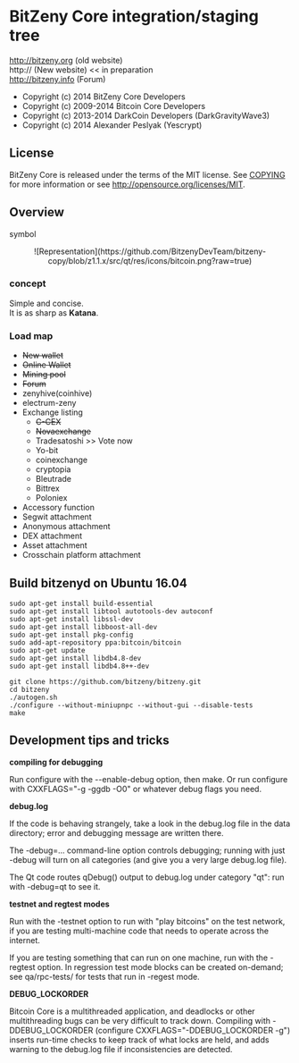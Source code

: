 BitZeny Core integration/staging tree
=====================================

http://bitzeny.org (old website)  
http:// (New website) << in preparation  
http://bitzeny.info (Forum)

* Copyright (c) 2014      BitZeny Core Developers
* Copyright (c) 2009-2014 Bitcoin Core Developers
* Copyright (c) 2013-2014 DarkCoin Developers (DarkGravityWave3)
* Copyright (c) 2014      Alexander Peslyak   (Yescrypt)

License
-------

BitZeny Core is released under the terms of the MIT license. See [COPYING](COPYING) for more
information or see http://opensource.org/licenses/MIT.

## Overview 

symbol

<div align="center">![Representation](https://github.com/BitzenyDevTeam/bitzeny-copy/blob/z1.1.x/src/qt/res/icons/bitcoin.png?raw=true)</div>

### concept

Simple and concise.  
It is as sharp as **Katana**.

### Load map

* ~~New wallet~~
* ~~Online Wallet~~
* ~~Mining pool~~ 
* ~~Forum~~
* zenyhive(coinhive)
* electrum-zeny
* Exchange listing
	* ~~C-CEX~~
    * ~~Novaexchange~~
	* Tradesatoshi >> Vote now
    * Yo-bit
    * coinexchange
    * cryptopia
    * Bleutrade
    * Bittrex
    * Poloniex
* Accessory function	
* Segwit attachment
* Anonymous attachment
* DEX attachment
* Asset attachment
* Crosschain platform attachment


Build bitzenyd on Ubuntu 16.04
-------------------

    sudo apt-get install build-essential
    sudo apt-get install libtool autotools-dev autoconf
    sudo apt-get install libssl-dev
    sudo apt-get install libboost-all-dev
    sudo apt-get install pkg-config
    sudo add-apt-repository ppa:bitcoin/bitcoin
    sudo apt-get update
    sudo apt-get install libdb4.8-dev
    sudo apt-get install libdb4.8++-dev
    
    git clone https://github.com/bitzeny/bitzeny.git
    cd bitzeny
    ./autogen.sh
    ./configure --without-miniupnpc --without-gui --disable-tests
    make

Development tips and tricks
---------------------------

**compiling for debugging**

Run configure with the --enable-debug option, then make. Or run configure with
CXXFLAGS="-g -ggdb -O0" or whatever debug flags you need.

**debug.log**

If the code is behaving strangely, take a look in the debug.log file in the data directory;
error and debugging message are written there.

The -debug=... command-line option controls debugging; running with just -debug will turn
on all categories (and give you a very large debug.log file).

The Qt code routes qDebug() output to debug.log under category "qt": run with -debug=qt
to see it.

**testnet and regtest modes**

Run with the -testnet option to run with "play bitcoins" on the test network, if you
are testing multi-machine code that needs to operate across the internet.

If you are testing something that can run on one machine, run with the -regtest option.
In regression test mode blocks can be created on-demand; see qa/rpc-tests/ for tests
that run in -regest mode.

**DEBUG_LOCKORDER**

Bitcoin Core is a multithreaded application, and deadlocks or other multithreading bugs
can be very difficult to track down. Compiling with -DDEBUG_LOCKORDER (configure
CXXFLAGS="-DDEBUG_LOCKORDER -g") inserts run-time checks to keep track of what locks
are held, and adds warning to the debug.log file if inconsistencies are detected.
